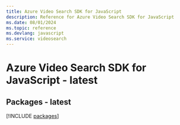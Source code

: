 ```yaml
---
title: Azure Video Search SDK for JavaScript
description: Reference for Azure Video Search SDK for JavaScript
ms.date: 08/01/2024
ms.topic: reference
ms.devlang: javascript
ms.service: videosearch
---
```

# Azure Video Search SDK for JavaScript - latest
## Packages - latest
[!INCLUDE [packages](video-search-index.md)]